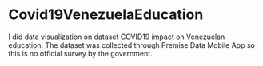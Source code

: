 # Covid19VenezuelaEducation

I did data visualization on dataset COVID19 impact on Venezuelan education. The dataset was collected through Premise Data Mobile App so this is no official survey by the government.
